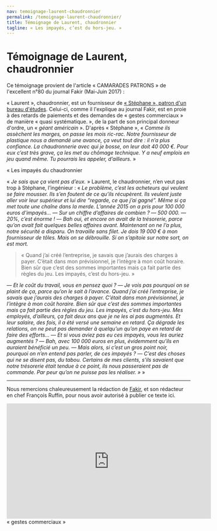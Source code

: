 ```yaml
---
nav: temoignage-laurent-chaudronnier
permalink: /temoignage-laurent-chaudronnier/
title: Témoignage de Laurent, chaudronnier
tagline: « Les impayés, c’est du hors-jeu. »
---
```


# Témoignage de Laurent, chaudronnier

Ce témoignage provient de l'article « CAMARADES PATRONS » de l'excellent n°80 du journal Fakir (Mai-Juin 2017) :

« Laurent », chaudronnier, est un fournisseur de [ « Stéphane »,  patron d'un bureau d'études](https://patrons.insoumis.info/temoignage-stephane-ingenieur). Celui-ci, comme il l'explique au journal Fakir, est en proie à des retards de paiements et des demandes de « gestes commerciaux » de manière « quasi systématique. », de la part de son principal donneur d'ordre, un « _géant américain_ ». D'après « Stéphane », « _Comme ils assèchent les marges, on passe les mois ric-rac. Notre fournisseur de plastique nous a demandé une avance, ça veut tout dire : il n’a plus confiance. La chaudronnerie avec qui je bosse, on leur doit 40 000 €. Pour eux c’est très grave, ça les met au chômage technique. Y a neuf emplois en jeu quand même. Tu pourrais les appeler, d’ailleurs._ »


« Les impayés du chaudronnier

 « _Je sais que ça vient pas d’eux._ » Laurent, le chaudronnier, n’en veut pas trop à Stéphane, l’ingénieur : « _Le problème, c’est les acheteurs qui veulent se faire mousser. Ils s’en foutent de ce qu’ils récupèrent. Ils veulent juste aller voir leur supérieur et lui dire “regarde, ce que j’ai gagné”. Même si ça met toute une chaîne dans la merde. L’année 2015 on a pris pour 100 000 euros d’impayés..._
— _Sur un chiffre d’affaires de combien ?_
— _500 000._
— _20%, c’est énorme !_
— _Bah oui, et encore on avait de la trésorerie, parce qu’on avait fait quelques belles affaires avant. Maintenant on ne l’a plus, notre sécurité a disparu. On travaille sans filet. Je dois 19 000 € à mon fournisseur de tôles. Mais on se débrouille. Si on s’apitoie sur notre sort, on est mort._

> « Quand j’ai créé l’entreprise, je savais que j’aurais des charges à payer. C’était dans mon prévisionnel, je l’intègre à mon coût horaire. Bien sûr que c’est des sommes importantes mais ça fait partie des règles du jeu. Les impayés, c’est du hors-jeu. »

— _Et le coût du travail, vous en pensez quoi ?_
— _Je vois pas pourquoi on se plaint de ça, parce qu’on le sait à l’avance. Quand j’ai créé l’entreprise, je savais que j’aurais des charges à payer. C’était dans mon prévisionnel, je l’intègre à mon coût horaire. Bien sûr que c’est des sommes importantes mais ça fait partie des règles du jeu. Les impayés, c’est du hors-jeu.
Mes employés, d’ailleurs, ça fait deux ans que je ne les ai pas augmentés. Et leur salaire, des fois, il a été versé une semaine en retard. Ça dégrade les relations, on ne peut pas demander à quelqu’un qu’on paye en retard de faire des efforts…_
— _Et si vous aviez pas eu ces impayés, vous les auriez augmentés ?_
— _Bah, avec 100 000 euros en plus, évidemment qu’ils en auraient bénéficié un peu._
— _Mais alors, si c’est un gros point noir, pourquoi on n’en entend pas parler, de ces impayés ?_
— _C’est des choses qui ne se disent pas, du tabou. Certains de mes clients, s’ils savaient que notre trésorerie était tendue à ce point, ils nous passeraient pas de commande. Par peur qu’on ne puisse pas les réaliser. »_ »

***

Nous remercions chaleureusement la rédaction de [Fakir](https://www.fakirpresse.info/+-80-en-kiosque-308-+), et son rédacteur en chef François Ruffin, pour nous avoir autorisé à publier ce texte ici.


<iframe width="560" height="315" src="https://www.youtube.com/embed/TDsX0UlzQTA?ecver=1" frameborder="0" allowfullscreen></iframe>
« gestes commerciaux »
